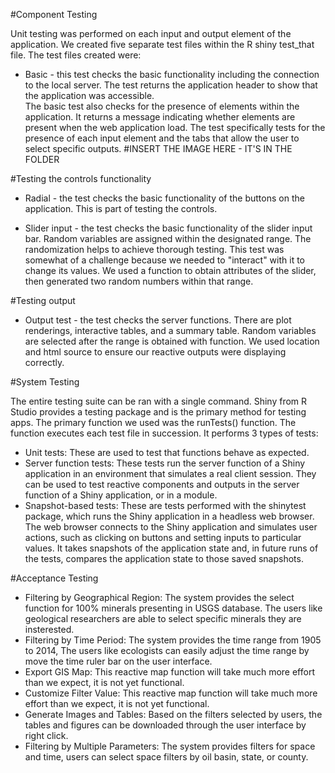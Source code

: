 #Component Testing

Unit testing was performed on each input and output element of the application.  We created five separate test files within the R shiny test_that file.  The test files created were:
- Basic - this test checks the basic functionality including the connection to the local server.  The test returns the application header to show that the application was accessible.  
The basic test also checks for the presence of elements within the application.  It returns a message indicating whether elements are present when the web application load.  The test specifically
tests for the presence of each input element and the tabs that allow the user to select specific outputs.
#INSERT THE IMAGE HERE - IT'S IN THE FOLDER
 
 #Testing the controls functionality
 - Radial - the test checks the basic functionality of the buttons on the application.  This is part of testing the controls. 
 
 - Slider input - the test checks the basic functionality of the slider input bar.  Random variables are assigned within the designated range.  The randomization helps to achieve thorough testing.  This test was somewhat of a challenge because we needed to "interact" with it to change its values.  We used a function to obtain attributes of the slider, then generated two random numbers within that range.
 
 #Testing output
 - Output test  - the test checks the server functions.  There are plot renderings, interactive tables, and a summary table.  Random variables are selected after the range is obtained with function.  We used location and html source to ensure our reactive outputs were displaying correctly.
 
 #System Testing
 
  The entire testing suite can be ran with a single command. Shiny from R Studio provides a testing package and is the primary method for testing apps.  The primary function we used was the runTests() function.  The function executes each test file in succession.  It performs 3 types of tests:
  
  - Unit tests: These are used to test that functions behave as expected.
  - Server function tests: These tests run the server function of a Shiny application in an environment that simulates a real client session. They can be used to test reactive components and outputs in the server function of a Shiny application, or in a module.
  - Snapshot-based tests: These are tests performed with the shinytest package, which runs the Shiny application in a headless web browser. The web browser connects to the Shiny application and simulates user actions, such as clicking on buttons and setting inputs to particular values. It takes snapshots of the application state and, in future runs of the tests, compares the application state to those saved snapshots.
  
 #Acceptance Testing
 
 - Filtering by Geographical Region: The system provides the select function for 100% minerals presenting in USGS database. The users like geological researchers are able to select specific minerals they are insterested.
 - Filtering by Time Period: The system provides the time range from 1905 to 2014, The users like ecologists can easily adjust the time range by move the time ruler bar on the user interface.
 - Export GIS Map: This reactive map function will take much more effort than we expect, it is not yet functional.
 - Customize Filter Value: This reactive map function will take much more effort than we expect, it is not yet functional.
 - Generate Images and Tables: Based on the filters selected by users, the tables and figures can be downloaded through the user interface by right click.
 - Filtering by Multiple Parameters: The system provides filters for space and time, users can select space filters by oil basin, state, or county.

